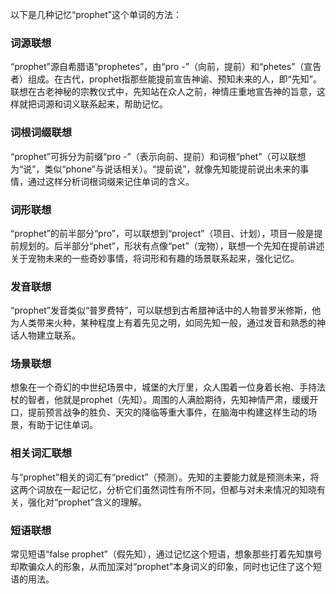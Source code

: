 以下是几种记忆“prophet”这个单词的方法：

### 词源联想
“prophet”源自希腊语“prophetes”，由“pro -”（向前，提前）和“phetes”（宣告者）组成。在古代，prophet指那些能提前宣告神谕、预知未来的人，即“先知”。联想在古老神秘的宗教仪式中，先知站在众人之前，神情庄重地宣告神的旨意，这样就把词源和词义联系起来，帮助记忆。

### 词根词缀联想
“prophet”可拆分为前缀“pro -”（表示向前、提前）和词根“phet”（可以联想为“说”，类似“phone”与说话相关）。“提前说”，就像先知能提前说出未来的事情，通过这样分析词根词缀来记住单词的含义。

### 词形联想
“prophet”的前半部分“pro”，可以联想到“project”（项目、计划），项目一般是提前规划的。后半部分“phet”，形状有点像“pet”（宠物），联想一个先知在提前讲述关于宠物未来的一些奇妙事情，将词形和有趣的场景联系起来，强化记忆。

### 发音联想
“prophet”发音类似“普罗费特”，可以联想到古希腊神话中的人物普罗米修斯，他为人类带来火种，某种程度上有着先见之明，如同先知一般，通过发音和熟悉的神话人物建立联系。

### 场景联想
想象在一个奇幻的中世纪场景中，城堡的大厅里，众人围着一位身着长袍、手持法杖的智者，他就是prophet（先知）。周围的人满脸期待，先知神情严肃，缓缓开口，提前预言战争的胜负、天灾的降临等重大事件，在脑海中构建这样生动的场景，有助于记住单词。

### 相关词汇联想
与“prophet”相关的词汇有“predict”（预测）。先知的主要能力就是预测未来，将这两个词放在一起记忆，分析它们虽然词性有所不同，但都与对未来情况的知晓有关，强化对“prophet”含义的理解。

### 短语联想
常见短语“false prophet”（假先知），通过记忆这个短语，想象那些打着先知旗号却欺骗众人的形象，从而加深对“prophet”本身词义的印象，同时也记住了这个短语的用法。 